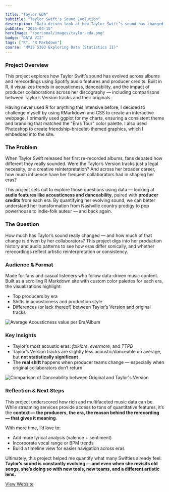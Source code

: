 ```yaml
---

title: "Taylor EDA"
subtitle: "Taylor Swift's Sound Evolution"
description: "Data-driven look at how Taylor Swift’s sound has changed across albums and rerecordings, built with Spotify audio features."
pubDate: "2025-04-15"
heroImage: "/personal/images/taylor-eda.png"
badge: "DATA VIZ"
tags: ["R", "R Markdown"]
course: "MVIS 5303 Exploring Data (Statistics II)"
---
```


### **Project Overview**

This project explores how Taylor Swift’s sound has evolved across albums and rerecordings using Spotify audio features and producer credits. Built in R, it visualizes trends in acousticness, danceability, and the impact of producer collaborations across her discography — including comparisons between Taylor’s Version tracks and their originals.

Having never used R for anything this intensive before, I decided to challenge myself by using RMarkdown and CSS to create an interactive webpage. I primarily used ggplot for my charts, ensuring a consistent theme and branding that matched the "Eras Tour" color palette. I also used Photoshop to create friendship-bracelet-themed graphics, which I embedded into the site.

### **The Problem**

When Taylor Swift released her first re-recorded albums, fans debated how different they really sounded. Were the Taylor’s Version tracks just a legal necessity, or a creative reinterpretation? And across her broader career, how much influence have her frequent collaborators had in shaping her eras?

This project sets out to explore those questions using data — looking at **audio features like acousticness and danceability**, paired with **producer credits** from each era. By quantifying her evolving sound, we can better understand her transformation from Nashville country prodigy to pop powerhouse to indie-folk auteur — and back again.

### **The Question**

How much has Taylor’s sound really changed — and how much of that change is driven by her collaborators? This project digs into her production history and audio patterns to see how eras differ sonically, and whether rerecordings reflect artistic reinterpretation or consistency.

### **Audience & Format**

Made for fans and casual listeners who follow data-driven music content. Built as a scrolling R Markdown site with custom color palettes for each era, the visualizations highlight:

- Top producers by era
- Shifts in acousticness and production style
- Differences (or lack thereof) between Taylor’s Version and original tracks

![Average Acousticness value per Era/Album](/personal/images/taylor-acoustic.png) 

### **Key Insights**

- Taylor’s most acoustic eras: *folklore*, *evermore*, and *TTPD*
- Taylor’s Version tracks are slightly less acoustic/danceable on average, but **not statistically significant**
- The **real shift** happens when producer teams change — especially when original collaborators don’t return


![Comparison of Danceability between Original and Taylor's Version](/personal/images/taylor-danceability.png) 

### **Reflection & Next Steps**

This project underscored how rich and multifaceted music data can be. While streaming services provide access to tons of quantitative features, it’s the **context — the producers, the era, the reason behind the rerecording — that gives it meaning**.

With more time, I’d love to:

- Add more lyrical analysis (valence + sentiment)
- Incorporate vocal range or BPM trends
- Build a timeline view for easier navigation across eras

Ultimately, this project helped me quantify what many Swifties already feel: **Taylor’s sound is constantly evolving — and even when she revisits old songs, she’s doing so with new tools, new teams, and a different artistic lens.**


<div class="text-center">
  <a 
    href="https://kabarbour.github.io/taylor/"
    class="text-primaryPurple text-xl underline hover:text-black"
    target="_blank"
    rel="noopener noreferrer"
  >
    View Website
  </a>
</div>
